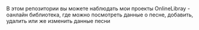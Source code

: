В этом репозитории вы можете наблюдать мои проекты 
OnlineLibray - оанлайн библиотека, где можно посмотреть данные о песне, добавить, удалить или же изменить данные песни
